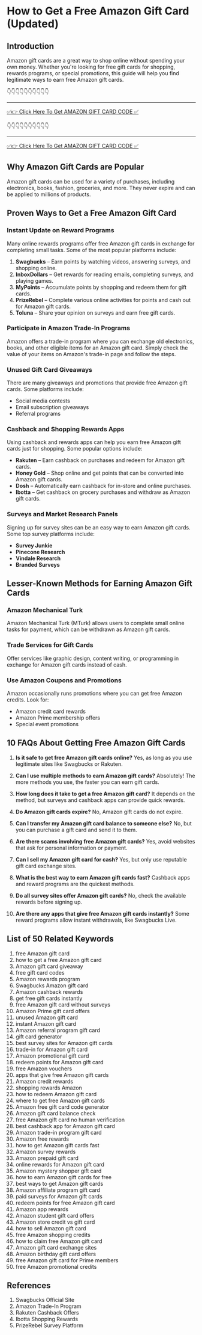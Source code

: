 # How to Get a Free Amazon Gift Card (Updated)

## Introduction

Amazon gift cards are a great way to shop online without spending your own money. Whether you're looking for free gift cards for shopping, rewards programs, or special promotions, this guide will help you find legitimate ways to earn free Amazon gift cards. 

👇👇👇👇👇👇👇👇👇👇

---

[✅👉 Click Here To Get AMAZON GIFT CARD CODE ✅](https://therewardgate.com/free-amazon-code/)

👇👇👇👇👇👇👇👇👇👇

---

[✅👉 Click Here To Get AMAZON GIFT CARD CODE ✅](https://therewardgate.com/free-amazon-code/)

## Why Amazon Gift Cards are Popular

Amazon gift cards can be used for a variety of purchases, including electronics, books, fashion, groceries, and more. They never expire and can be applied to millions of products. 

## Proven Ways to Get a Free Amazon Gift Card

### Instant Update on Reward Programs

Many online rewards programs offer free Amazon gift cards in exchange for completing small tasks. Some of the most popular platforms include:

1. **Swagbucks** – Earn points by watching videos, answering surveys, and shopping online.
2. **InboxDollars** – Get rewards for reading emails, completing surveys, and playing games.
3. **MyPoints** – Accumulate points by shopping and redeem them for gift cards.
4. **PrizeRebel** – Complete various online activities for points and cash out for Amazon gift cards.
5. **Toluna** – Share your opinion on surveys and earn free gift cards.

### Participate in Amazon Trade-In Programs

Amazon offers a trade-in program where you can exchange old electronics, books, and other eligible items for an Amazon gift card. Simply check the value of your items on Amazon's trade-in page and follow the steps.

### Unused Gift Card Giveaways

There are many giveaways and promotions that provide free Amazon gift cards. Some platforms include:

- Social media contests
- Email subscription giveaways
- Referral programs

### Cashback and Shopping Rewards Apps

Using cashback and rewards apps can help you earn free Amazon gift cards just for shopping. Some popular options include:

- **Rakuten** – Earn cashback on purchases and redeem for Amazon gift cards.
- **Honey Gold** – Shop online and get points that can be converted into Amazon gift cards.
- **Dosh** – Automatically earn cashback for in-store and online purchases.
- **Ibotta** – Get cashback on grocery purchases and withdraw as Amazon gift cards.

### Surveys and Market Research Panels

Signing up for survey sites can be an easy way to earn Amazon gift cards. Some top survey platforms include:

- **Survey Junkie**
- **Pinecone Research**
- **Vindale Research**
- **Branded Surveys**

## Lesser-Known Methods for Earning Amazon Gift Cards

### Amazon Mechanical Turk

Amazon Mechanical Turk (MTurk) allows users to complete small online tasks for payment, which can be withdrawn as Amazon gift cards.

### Trade Services for Gift Cards

Offer services like graphic design, content writing, or programming in exchange for Amazon gift cards instead of cash.

### Use Amazon Coupons and Promotions

Amazon occasionally runs promotions where you can get free Amazon credits. Look for:

- Amazon credit card rewards
- Amazon Prime membership offers
- Special event promotions

## 10 FAQs About Getting Free Amazon Gift Cards

1. **Is it safe to get free Amazon gift cards online?**
   Yes, as long as you use legitimate sites like Swagbucks or Rakuten.

2. **Can I use multiple methods to earn Amazon gift cards?**
   Absolutely! The more methods you use, the faster you can earn gift cards.

3. **How long does it take to get a free Amazon gift card?**
   It depends on the method, but surveys and cashback apps can provide quick rewards.

4. **Do Amazon gift cards expire?**
   No, Amazon gift cards do not expire.

5. **Can I transfer my Amazon gift card balance to someone else?**
   No, but you can purchase a gift card and send it to them.

6. **Are there scams involving free Amazon gift cards?**
   Yes, avoid websites that ask for personal information or payment.

7. **Can I sell my Amazon gift card for cash?**
   Yes, but only use reputable gift card exchange sites.

8. **What is the best way to earn Amazon gift cards fast?**
   Cashback apps and reward programs are the quickest methods.

9. **Do all survey sites offer Amazon gift cards?**
   No, check the available rewards before signing up.

10. **Are there any apps that give free Amazon gift cards instantly?**
    Some reward programs allow instant withdrawals, like Swagbucks Live.

## List of 50 Related Keywords

1. free Amazon gift card
2. how to get a free Amazon gift card
3. Amazon gift card giveaway
4. free gift card codes
5. Amazon rewards program
6. Swagbucks Amazon gift card
7. Amazon cashback rewards
8. get free gift cards instantly
9. free Amazon gift card without surveys
10. Amazon Prime gift card offers
11. unused Amazon gift card
12. instant Amazon gift card
13. Amazon referral program gift card
14. gift card generator
15. best survey sites for Amazon gift cards
16. trade-in for Amazon gift card
17. Amazon promotional gift card
18. redeem points for Amazon gift card
19. free Amazon vouchers
20. apps that give free Amazon gift cards
21. Amazon credit rewards
22. shopping rewards Amazon
23. how to redeem Amazon gift card
24. where to get free Amazon gift cards
25. Amazon free gift card code generator
26. Amazon gift card balance check
27. free Amazon gift card no human verification
28. best cashback app for Amazon gift card
29. Amazon trade-in program gift card
30. Amazon free rewards
31. how to get Amazon gift cards fast
32. Amazon survey rewards
33. Amazon prepaid gift card
34. online rewards for Amazon gift card
35. Amazon mystery shopper gift card
36. how to earn Amazon gift cards for free
37. best ways to get Amazon gift cards
38. Amazon affiliate program gift card
39. paid surveys for Amazon gift cards
40. redeem points for free Amazon gift card
41. Amazon app rewards
42. Amazon student gift card offers
43. Amazon store credit vs gift card
44. how to sell Amazon gift card
45. free Amazon shopping credits
46. how to claim free Amazon gift card
47. Amazon gift card exchange sites
48. Amazon birthday gift card offers
49. free Amazon gift card for Prime members
50. free Amazon promotional credits

## References

1. Swagbucks Official Site
2. Amazon Trade-In Program
3. Rakuten Cashback Offers
4. Ibotta Shopping Rewards
5. PrizeRebel Survey Platform
